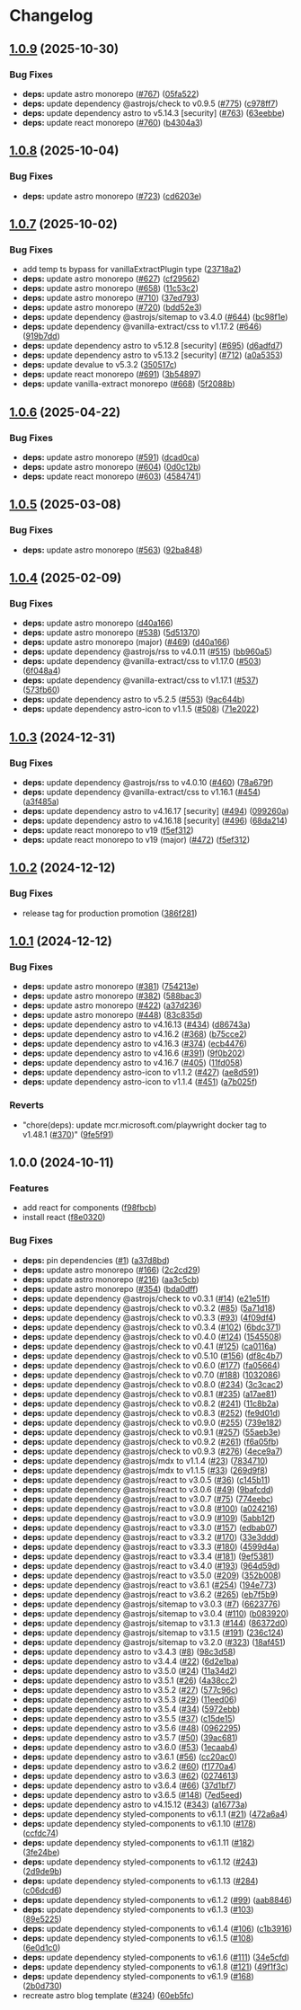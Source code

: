 # Changelog

## [1.0.9](https://github.com/Arskah/homepage/compare/v1.0.8...v1.0.9) (2025-10-30)


### Bug Fixes

* **deps:** update astro monorepo ([#767](https://github.com/Arskah/homepage/issues/767)) ([05fa522](https://github.com/Arskah/homepage/commit/05fa522e4d7c9df204676276577529b71272faf4))
* **deps:** update dependency @astrojs/check to v0.9.5 ([#775](https://github.com/Arskah/homepage/issues/775)) ([c978ff7](https://github.com/Arskah/homepage/commit/c978ff7db101ee87e9de3357982ccb7bcc192dd3))
* **deps:** update dependency astro to v5.14.3 [security] ([#763](https://github.com/Arskah/homepage/issues/763)) ([63eebbe](https://github.com/Arskah/homepage/commit/63eebbe9955d969bb67c5733e689151f43c3237e))
* **deps:** update react monorepo ([#760](https://github.com/Arskah/homepage/issues/760)) ([b4304a3](https://github.com/Arskah/homepage/commit/b4304a3abf2805582514570a7f1993ad87ededdf))

## [1.0.8](https://github.com/Arskah/homepage/compare/v1.0.7...v1.0.8) (2025-10-04)


### Bug Fixes

* **deps:** update astro monorepo ([#723](https://github.com/Arskah/homepage/issues/723)) ([cd6203e](https://github.com/Arskah/homepage/commit/cd6203e5e841d28a065480d11e724e54ef145ef5))

## [1.0.7](https://github.com/Arskah/homepage/compare/v1.0.6...v1.0.7) (2025-10-02)


### Bug Fixes

* add temp ts bypass for vanillaExtractPlugin type ([23718a2](https://github.com/Arskah/homepage/commit/23718a27f8c706e93645417d9af1114ecfdfa0c4))
* **deps:** update astro monorepo ([#627](https://github.com/Arskah/homepage/issues/627)) ([cf29562](https://github.com/Arskah/homepage/commit/cf295626cc3ffe97556c609f2b5cb2751ed9366e))
* **deps:** update astro monorepo ([#658](https://github.com/Arskah/homepage/issues/658)) ([11c53c2](https://github.com/Arskah/homepage/commit/11c53c284a5c96c575df74845bfbce5b7f5b08b3))
* **deps:** update astro monorepo ([#710](https://github.com/Arskah/homepage/issues/710)) ([37ed793](https://github.com/Arskah/homepage/commit/37ed7935b8edeb5eb1eeadb3b71b0c9837a92b54))
* **deps:** update astro monorepo ([#720](https://github.com/Arskah/homepage/issues/720)) ([bdd52e3](https://github.com/Arskah/homepage/commit/bdd52e3e590f9e02c73df3d71a7d3b85d6059666))
* **deps:** update dependency @astrojs/sitemap to v3.4.0 ([#644](https://github.com/Arskah/homepage/issues/644)) ([bc98f1e](https://github.com/Arskah/homepage/commit/bc98f1e49137c2ccac8f21bd41aff90e638e9ce4))
* **deps:** update dependency @vanilla-extract/css to v1.17.2 ([#646](https://github.com/Arskah/homepage/issues/646)) ([919b7dd](https://github.com/Arskah/homepage/commit/919b7ddac0ccf7ca604aa08fc0f54ec50e61ba82))
* **deps:** update dependency astro to v5.12.8 [security] ([#695](https://github.com/Arskah/homepage/issues/695)) ([d6adfd7](https://github.com/Arskah/homepage/commit/d6adfd7f23e815a7b94d995a0afc05147924db61))
* **deps:** update dependency astro to v5.13.2 [security] ([#712](https://github.com/Arskah/homepage/issues/712)) ([a0a5353](https://github.com/Arskah/homepage/commit/a0a53532a9431ef37fe2cdef54a050626f0f81b4))
* **deps:** update devalue to v5.3.2 ([350517c](https://github.com/Arskah/homepage/commit/350517c6554a3a5139b8444b98ce149c0f764104))
* **deps:** update react monorepo ([#691](https://github.com/Arskah/homepage/issues/691)) ([3b54897](https://github.com/Arskah/homepage/commit/3b5489750861e3800d589faadbdf9fee11b4bd2e))
* **deps:** update vanilla-extract monorepo ([#668](https://github.com/Arskah/homepage/issues/668)) ([5f2088b](https://github.com/Arskah/homepage/commit/5f2088bbfcf650d886fb557a46f9615246e12d04))

## [1.0.6](https://github.com/Arskah/homepage/compare/v1.0.5...v1.0.6) (2025-04-22)


### Bug Fixes

* **deps:** update astro monorepo ([#591](https://github.com/Arskah/homepage/issues/591)) ([dcad0ca](https://github.com/Arskah/homepage/commit/dcad0caf8c0c74e09e13a412ef881e675875fdf2))
* **deps:** update astro monorepo ([#604](https://github.com/Arskah/homepage/issues/604)) ([0d0c12b](https://github.com/Arskah/homepage/commit/0d0c12b6e20be8cc4b05e49d4d312a9375634058))
* **deps:** update react monorepo ([#603](https://github.com/Arskah/homepage/issues/603)) ([4584741](https://github.com/Arskah/homepage/commit/45847413fcbc247f87ce2b340d0a89b5e34e4df2))

## [1.0.5](https://github.com/Arskah/homepage/compare/v1.0.4...v1.0.5) (2025-03-08)


### Bug Fixes

* **deps:** update astro monorepo ([#563](https://github.com/Arskah/homepage/issues/563)) ([92ba848](https://github.com/Arskah/homepage/commit/92ba8486b19f32d1210bd80420353d15aafdeb5c))

## [1.0.4](https://github.com/Arskah/homepage/compare/v1.0.3...v1.0.4) (2025-02-09)


### Bug Fixes

* **deps:** update astro monorepo ([d40a166](https://github.com/Arskah/homepage/commit/d40a166d97612434c632674a81b25c1a00f98fff))
* **deps:** update astro monorepo ([#538](https://github.com/Arskah/homepage/issues/538)) ([5d51370](https://github.com/Arskah/homepage/commit/5d513701bed24b6d61e9b7f3109dc6ff29ea9a1c))
* **deps:** update astro monorepo (major) ([#469](https://github.com/Arskah/homepage/issues/469)) ([d40a166](https://github.com/Arskah/homepage/commit/d40a166d97612434c632674a81b25c1a00f98fff))
* **deps:** update dependency @astrojs/rss to v4.0.11 ([#515](https://github.com/Arskah/homepage/issues/515)) ([bb960a5](https://github.com/Arskah/homepage/commit/bb960a554ddc1c415fc4a15196a0a3b30607b6e1))
* **deps:** update dependency @vanilla-extract/css to v1.17.0 ([#503](https://github.com/Arskah/homepage/issues/503)) ([6f048a4](https://github.com/Arskah/homepage/commit/6f048a4af425186ca1b43a781959eee1b58f271c))
* **deps:** update dependency @vanilla-extract/css to v1.17.1 ([#537](https://github.com/Arskah/homepage/issues/537)) ([573fb60](https://github.com/Arskah/homepage/commit/573fb600d1f160bc4f9664befc9af3365120dc97))
* **deps:** update dependency astro to v5.2.5 ([#553](https://github.com/Arskah/homepage/issues/553)) ([9ac644b](https://github.com/Arskah/homepage/commit/9ac644b65e4911dd9e38d5b1ac85b000c61ffaef))
* **deps:** update dependency astro-icon to v1.1.5 ([#508](https://github.com/Arskah/homepage/issues/508)) ([71e2022](https://github.com/Arskah/homepage/commit/71e2022d61d55feef34a4e5b22ff84f42624d795))

## [1.0.3](https://github.com/Arskah/homepage/compare/v1.0.2...v1.0.3) (2024-12-31)


### Bug Fixes

* **deps:** update dependency @astrojs/rss to v4.0.10 ([#460](https://github.com/Arskah/homepage/issues/460)) ([78a679f](https://github.com/Arskah/homepage/commit/78a679fcabd361219c35df2066540bf42b8d5e1d))
* **deps:** update dependency @vanilla-extract/css to v1.16.1 ([#454](https://github.com/Arskah/homepage/issues/454)) ([a3f485a](https://github.com/Arskah/homepage/commit/a3f485a4767fe88e0702a426434209c85f35e2b7))
* **deps:** update dependency astro to v4.16.17 [security] ([#494](https://github.com/Arskah/homepage/issues/494)) ([099260a](https://github.com/Arskah/homepage/commit/099260a7f6baa392e049d97c60a691a009f21c55))
* **deps:** update dependency astro to v4.16.18 [security] ([#496](https://github.com/Arskah/homepage/issues/496)) ([68da214](https://github.com/Arskah/homepage/commit/68da214dfe32bf26e76880fa8c96d28d1415efee))
* **deps:** update react monorepo to v19 ([f5ef312](https://github.com/Arskah/homepage/commit/f5ef31230013297b88ee93c757cfb05870b8b45e))
* **deps:** update react monorepo to v19 (major) ([#472](https://github.com/Arskah/homepage/issues/472)) ([f5ef312](https://github.com/Arskah/homepage/commit/f5ef31230013297b88ee93c757cfb05870b8b45e))

## [1.0.2](https://github.com/Arskah/homepage/compare/v1.0.1...v1.0.2) (2024-12-12)


### Bug Fixes

* release tag for production promotion ([386f281](https://github.com/Arskah/homepage/commit/386f281e8353bb332812bcf2b2aeb400f873708d))

## [1.0.1](https://github.com/Arskah/homepage/compare/v1.0.0...v1.0.1) (2024-12-12)


### Bug Fixes

* **deps:** update astro monorepo ([#381](https://github.com/Arskah/homepage/issues/381)) ([754213e](https://github.com/Arskah/homepage/commit/754213e9bc76cbc7f7408e4306c0da522cbc34e8))
* **deps:** update astro monorepo ([#382](https://github.com/Arskah/homepage/issues/382)) ([588bac3](https://github.com/Arskah/homepage/commit/588bac31329e4758257f8eafe30b6c4a0cf3b3c5))
* **deps:** update astro monorepo ([#422](https://github.com/Arskah/homepage/issues/422)) ([a37d236](https://github.com/Arskah/homepage/commit/a37d236d6ec086a45490134e18505d7241d2d5e7))
* **deps:** update astro monorepo ([#448](https://github.com/Arskah/homepage/issues/448)) ([83c835d](https://github.com/Arskah/homepage/commit/83c835d0b71eea3e4b4199babf7044ea062c5759))
* **deps:** update dependency astro to v4.16.13 ([#434](https://github.com/Arskah/homepage/issues/434)) ([d86743a](https://github.com/Arskah/homepage/commit/d86743a1e1d1402f07eeb3dede7912df63c559e3))
* **deps:** update dependency astro to v4.16.2 ([#368](https://github.com/Arskah/homepage/issues/368)) ([b75cce2](https://github.com/Arskah/homepage/commit/b75cce2f41b46d058724250318e9c1e23c4b6611))
* **deps:** update dependency astro to v4.16.3 ([#374](https://github.com/Arskah/homepage/issues/374)) ([ecb4476](https://github.com/Arskah/homepage/commit/ecb44767d33b83719b39003db316ba915149b8aa))
* **deps:** update dependency astro to v4.16.6 ([#391](https://github.com/Arskah/homepage/issues/391)) ([9f0b202](https://github.com/Arskah/homepage/commit/9f0b202b513392b664d40a44a1b988ba7d2ada03))
* **deps:** update dependency astro to v4.16.7 ([#405](https://github.com/Arskah/homepage/issues/405)) ([11fd058](https://github.com/Arskah/homepage/commit/11fd0580722059ef12d6aebc15e0d77ed36a4db8))
* **deps:** update dependency astro-icon to v1.1.2 ([#427](https://github.com/Arskah/homepage/issues/427)) ([ae8d591](https://github.com/Arskah/homepage/commit/ae8d59152ce4d8cec144a883906bfb440f18eab0))
* **deps:** update dependency astro-icon to v1.1.4 ([#451](https://github.com/Arskah/homepage/issues/451)) ([a7b025f](https://github.com/Arskah/homepage/commit/a7b025f0b1a3d8402cd798a97c2eda18b50ad72b))


### Reverts

* "chore(deps): update mcr.microsoft.com/playwright docker tag to v1.48.1 ([#370](https://github.com/Arskah/homepage/issues/370))" ([9fe5f91](https://github.com/Arskah/homepage/commit/9fe5f919bf0c7bbc00a687f68db082e90f88fe9f))

## 1.0.0 (2024-10-11)


### Features

* add react for components ([f98fbcb](https://github.com/Arskah/homepage/commit/f98fbcb868d8b4ae6151814f53761f6e0a862e6e))
* install react ([f8e0320](https://github.com/Arskah/homepage/commit/f8e03201c875f4630fd09cc3ec5edfc98a7c6cfb))


### Bug Fixes

* **deps:** pin dependencies ([#1](https://github.com/Arskah/homepage/issues/1)) ([a37d8bd](https://github.com/Arskah/homepage/commit/a37d8bdca0bb2563a1d988f4e3f950d887187dcf))
* **deps:** update astro monorepo ([#166](https://github.com/Arskah/homepage/issues/166)) ([2c2cd29](https://github.com/Arskah/homepage/commit/2c2cd29ea7ee7a480c6af106757bd1b257deb6ef))
* **deps:** update astro monorepo ([#216](https://github.com/Arskah/homepage/issues/216)) ([aa3c5cb](https://github.com/Arskah/homepage/commit/aa3c5cb6f09a6969c4e778f5d3f0a41d7407a198))
* **deps:** update astro monorepo ([#354](https://github.com/Arskah/homepage/issues/354)) ([bda0dff](https://github.com/Arskah/homepage/commit/bda0dff3ffbff51e21e8e73d53b3a24c73a7fdbc))
* **deps:** update dependency @astrojs/check to v0.3.1 ([#14](https://github.com/Arskah/homepage/issues/14)) ([e21e51f](https://github.com/Arskah/homepage/commit/e21e51fb4ea7e0a8ad042d5004901ae2ed83d3f5))
* **deps:** update dependency @astrojs/check to v0.3.2 ([#85](https://github.com/Arskah/homepage/issues/85)) ([5a71d18](https://github.com/Arskah/homepage/commit/5a71d18449bb64c717f799f923db71fd89e443a9))
* **deps:** update dependency @astrojs/check to v0.3.3 ([#93](https://github.com/Arskah/homepage/issues/93)) ([4f09df4](https://github.com/Arskah/homepage/commit/4f09df41e87a76f5b26e2a5217c79612d5cb21ae))
* **deps:** update dependency @astrojs/check to v0.3.4 ([#102](https://github.com/Arskah/homepage/issues/102)) ([6bdc371](https://github.com/Arskah/homepage/commit/6bdc37104ede121b799d009dcde6a0e937dfa31b))
* **deps:** update dependency @astrojs/check to v0.4.0 ([#124](https://github.com/Arskah/homepage/issues/124)) ([1545508](https://github.com/Arskah/homepage/commit/15455085b1edb77c4a212c4e0d33bc78a4c6feb6))
* **deps:** update dependency @astrojs/check to v0.4.1 ([#125](https://github.com/Arskah/homepage/issues/125)) ([ca0116a](https://github.com/Arskah/homepage/commit/ca0116ac1d07ee59135e8a6bf515524ad90398f6))
* **deps:** update dependency @astrojs/check to v0.5.10 ([#156](https://github.com/Arskah/homepage/issues/156)) ([df8c4b7](https://github.com/Arskah/homepage/commit/df8c4b77382d4e6b0c7efffe9047748279746457))
* **deps:** update dependency @astrojs/check to v0.6.0 ([#177](https://github.com/Arskah/homepage/issues/177)) ([fa05664](https://github.com/Arskah/homepage/commit/fa056646265e2735b0f1ef8a6f775c745f15ceab))
* **deps:** update dependency @astrojs/check to v0.7.0 ([#188](https://github.com/Arskah/homepage/issues/188)) ([1032086](https://github.com/Arskah/homepage/commit/1032086185fdc14fd301e23d816b8ee4278e22b9))
* **deps:** update dependency @astrojs/check to v0.8.0 ([#234](https://github.com/Arskah/homepage/issues/234)) ([3c3cac2](https://github.com/Arskah/homepage/commit/3c3cac29a4879f8634ef67cf01e06f343d82609f))
* **deps:** update dependency @astrojs/check to v0.8.1 ([#235](https://github.com/Arskah/homepage/issues/235)) ([a17ae81](https://github.com/Arskah/homepage/commit/a17ae81545d622465caa6861c313b33279a0aff6))
* **deps:** update dependency @astrojs/check to v0.8.2 ([#241](https://github.com/Arskah/homepage/issues/241)) ([11c8b2a](https://github.com/Arskah/homepage/commit/11c8b2a5454a0406b374dccb87fabe8a9ab9abda))
* **deps:** update dependency @astrojs/check to v0.8.3 ([#252](https://github.com/Arskah/homepage/issues/252)) ([fe9d01d](https://github.com/Arskah/homepage/commit/fe9d01d4f53545743218a8d5a62c3bcc9f8e5440))
* **deps:** update dependency @astrojs/check to v0.9.0 ([#255](https://github.com/Arskah/homepage/issues/255)) ([739e182](https://github.com/Arskah/homepage/commit/739e182e47ca1733900ace61efec5644b9eabee3))
* **deps:** update dependency @astrojs/check to v0.9.1 ([#257](https://github.com/Arskah/homepage/issues/257)) ([55aeb3e](https://github.com/Arskah/homepage/commit/55aeb3e8007a98e1b93453cdadce5ec1d5389430))
* **deps:** update dependency @astrojs/check to v0.9.2 ([#261](https://github.com/Arskah/homepage/issues/261)) ([f6a05fb](https://github.com/Arskah/homepage/commit/f6a05fb4650a30d79770ea8ebdbbef79f0756122))
* **deps:** update dependency @astrojs/check to v0.9.3 ([#276](https://github.com/Arskah/homepage/issues/276)) ([4ece9a7](https://github.com/Arskah/homepage/commit/4ece9a719b785e4d0c2db960867e3715be69153b))
* **deps:** update dependency @astrojs/mdx to v1.1.4 ([#23](https://github.com/Arskah/homepage/issues/23)) ([7834710](https://github.com/Arskah/homepage/commit/7834710ca20adde0ebc68c6fd88a91a5ecee0dc9))
* **deps:** update dependency @astrojs/mdx to v1.1.5 ([#33](https://github.com/Arskah/homepage/issues/33)) ([269d9f8](https://github.com/Arskah/homepage/commit/269d9f85f6cd5ba644a9d3a97d9216ee2a88b12f))
* **deps:** update dependency @astrojs/react to v3.0.5 ([#36](https://github.com/Arskah/homepage/issues/36)) ([c145b11](https://github.com/Arskah/homepage/commit/c145b11833c65e2af07d7b1a00ee0503c95affb8))
* **deps:** update dependency @astrojs/react to v3.0.6 ([#49](https://github.com/Arskah/homepage/issues/49)) ([9bafcdd](https://github.com/Arskah/homepage/commit/9bafcddfb0386ec1cb6fbd901f8efc355fd3a7b9))
* **deps:** update dependency @astrojs/react to v3.0.7 ([#75](https://github.com/Arskah/homepage/issues/75)) ([774eebc](https://github.com/Arskah/homepage/commit/774eebcdd7f0b7706ce8c673263cdd69479687b3))
* **deps:** update dependency @astrojs/react to v3.0.8 ([#100](https://github.com/Arskah/homepage/issues/100)) ([a024216](https://github.com/Arskah/homepage/commit/a024216cc82c51aec2ca9d9df2ecf0b3a4e9ddee))
* **deps:** update dependency @astrojs/react to v3.0.9 ([#109](https://github.com/Arskah/homepage/issues/109)) ([5abb12f](https://github.com/Arskah/homepage/commit/5abb12f8547ee8e258d78bf0ddf2de3980131bb4))
* **deps:** update dependency @astrojs/react to v3.3.0 ([#157](https://github.com/Arskah/homepage/issues/157)) ([edbab07](https://github.com/Arskah/homepage/commit/edbab07ff4039c1a1247430c72fa1d2070fc9a97))
* **deps:** update dependency @astrojs/react to v3.3.2 ([#170](https://github.com/Arskah/homepage/issues/170)) ([33e3ddd](https://github.com/Arskah/homepage/commit/33e3ddddd70736b4501c1c94a57df978c61222f6))
* **deps:** update dependency @astrojs/react to v3.3.3 ([#180](https://github.com/Arskah/homepage/issues/180)) ([4599d4a](https://github.com/Arskah/homepage/commit/4599d4a2771e21d9fe1c1887744cb5a0dc9b8b85))
* **deps:** update dependency @astrojs/react to v3.3.4 ([#181](https://github.com/Arskah/homepage/issues/181)) ([9ef5381](https://github.com/Arskah/homepage/commit/9ef5381eb9ffdeceb353b9e601af7261dc9b965b))
* **deps:** update dependency @astrojs/react to v3.4.0 ([#193](https://github.com/Arskah/homepage/issues/193)) ([964d59d](https://github.com/Arskah/homepage/commit/964d59d050b35162995a49974c2dcb833439b82d))
* **deps:** update dependency @astrojs/react to v3.5.0 ([#209](https://github.com/Arskah/homepage/issues/209)) ([352b008](https://github.com/Arskah/homepage/commit/352b00871c3b5da41cc85050a264ec325f260e2c))
* **deps:** update dependency @astrojs/react to v3.6.1 ([#254](https://github.com/Arskah/homepage/issues/254)) ([194e773](https://github.com/Arskah/homepage/commit/194e773c78f4177eba515f93d20ab507a39bc224))
* **deps:** update dependency @astrojs/react to v3.6.2 ([#265](https://github.com/Arskah/homepage/issues/265)) ([eb7f5b9](https://github.com/Arskah/homepage/commit/eb7f5b94207a2d57c300cea38ae1b06e1867ef41))
* **deps:** update dependency @astrojs/sitemap to v3.0.3 ([#7](https://github.com/Arskah/homepage/issues/7)) ([6623776](https://github.com/Arskah/homepage/commit/6623776d036bfdd295feb0ec1afb4c2a8e92d611))
* **deps:** update dependency @astrojs/sitemap to v3.0.4 ([#110](https://github.com/Arskah/homepage/issues/110)) ([b083920](https://github.com/Arskah/homepage/commit/b083920990cf906db06bc5d8a48e47ce29b0d464))
* **deps:** update dependency @astrojs/sitemap to v3.1.3 ([#144](https://github.com/Arskah/homepage/issues/144)) ([86372d0](https://github.com/Arskah/homepage/commit/86372d0d44894604eb03d08260d6beff9bf855a2))
* **deps:** update dependency @astrojs/sitemap to v3.1.5 ([#191](https://github.com/Arskah/homepage/issues/191)) ([236c124](https://github.com/Arskah/homepage/commit/236c12423cf861cda81453598a1f9a7157cebb1f))
* **deps:** update dependency @astrojs/sitemap to v3.2.0 ([#323](https://github.com/Arskah/homepage/issues/323)) ([18af451](https://github.com/Arskah/homepage/commit/18af4517687042fc30cc989b1bca6e0a9dcb7075))
* **deps:** update dependency astro to v3.4.3 ([#8](https://github.com/Arskah/homepage/issues/8)) ([98c3d58](https://github.com/Arskah/homepage/commit/98c3d588f6b263521b8499fb7d30f8fd85d3f1c5))
* **deps:** update dependency astro to v3.4.4 ([#22](https://github.com/Arskah/homepage/issues/22)) ([6d2e1ba](https://github.com/Arskah/homepage/commit/6d2e1ba96140f4b722fe2279fc3cdfeb67b164d4))
* **deps:** update dependency astro to v3.5.0 ([#24](https://github.com/Arskah/homepage/issues/24)) ([11a34d2](https://github.com/Arskah/homepage/commit/11a34d248fd996e24423dd5c9d23345a28fc69c8))
* **deps:** update dependency astro to v3.5.1 ([#26](https://github.com/Arskah/homepage/issues/26)) ([4a38cc2](https://github.com/Arskah/homepage/commit/4a38cc2eac47d224499a1a85ab43f126219a5ecb))
* **deps:** update dependency astro to v3.5.2 ([#27](https://github.com/Arskah/homepage/issues/27)) ([577c96c](https://github.com/Arskah/homepage/commit/577c96c6893f8fb2ce8b86c24af3834e86af6815))
* **deps:** update dependency astro to v3.5.3 ([#29](https://github.com/Arskah/homepage/issues/29)) ([11eed06](https://github.com/Arskah/homepage/commit/11eed06d67e23c94593b07d3c396ca5d51d813eb))
* **deps:** update dependency astro to v3.5.4 ([#34](https://github.com/Arskah/homepage/issues/34)) ([5972ebb](https://github.com/Arskah/homepage/commit/5972ebb9c5c10ca166ea8a4c81a422448b8b629c))
* **deps:** update dependency astro to v3.5.5 ([#37](https://github.com/Arskah/homepage/issues/37)) ([c15de15](https://github.com/Arskah/homepage/commit/c15de15d82b41556b1ea1b3894bd04d2a934a8f2))
* **deps:** update dependency astro to v3.5.6 ([#48](https://github.com/Arskah/homepage/issues/48)) ([0962295](https://github.com/Arskah/homepage/commit/0962295e6d115d29414c72987adbdb0e35408e42))
* **deps:** update dependency astro to v3.5.7 ([#50](https://github.com/Arskah/homepage/issues/50)) ([39ac681](https://github.com/Arskah/homepage/commit/39ac681c4805cca102602b7005c0ec70b6ab6124))
* **deps:** update dependency astro to v3.6.0 ([#53](https://github.com/Arskah/homepage/issues/53)) ([1ecaab4](https://github.com/Arskah/homepage/commit/1ecaab47621865d5382538196507ca349482ed9f))
* **deps:** update dependency astro to v3.6.1 ([#56](https://github.com/Arskah/homepage/issues/56)) ([cc20ac0](https://github.com/Arskah/homepage/commit/cc20ac01d3c502e675c6659a111607783cb8ac24))
* **deps:** update dependency astro to v3.6.2 ([#60](https://github.com/Arskah/homepage/issues/60)) ([f1770a4](https://github.com/Arskah/homepage/commit/f1770a476681b74352e273c5deaf5f22f5afce6d))
* **deps:** update dependency astro to v3.6.3 ([#62](https://github.com/Arskah/homepage/issues/62)) ([0274613](https://github.com/Arskah/homepage/commit/02746132261ae6f8d9a5390602d54027169121e0))
* **deps:** update dependency astro to v3.6.4 ([#66](https://github.com/Arskah/homepage/issues/66)) ([37d1bf7](https://github.com/Arskah/homepage/commit/37d1bf701e94ee481873b8cb8490800285afcfae))
* **deps:** update dependency astro to v3.6.5 ([#148](https://github.com/Arskah/homepage/issues/148)) ([7ed5eed](https://github.com/Arskah/homepage/commit/7ed5eedc43ab361e6dafd3ab858f2e1f2c1a9f63))
* **deps:** update dependency astro to v4.15.12 ([#343](https://github.com/Arskah/homepage/issues/343)) ([a16773a](https://github.com/Arskah/homepage/commit/a16773af96f8f47b63ae3e9d39e36123d8ffa2da))
* **deps:** update dependency styled-components to v6.1.1 ([#21](https://github.com/Arskah/homepage/issues/21)) ([472a6a4](https://github.com/Arskah/homepage/commit/472a6a49ce0717439745fd7c877c5627627111c4))
* **deps:** update dependency styled-components to v6.1.10 ([#178](https://github.com/Arskah/homepage/issues/178)) ([ccfdc74](https://github.com/Arskah/homepage/commit/ccfdc74ad7c4aabb591a88a1ba8d00612f4c0aed))
* **deps:** update dependency styled-components to v6.1.11 ([#182](https://github.com/Arskah/homepage/issues/182)) ([3fe24be](https://github.com/Arskah/homepage/commit/3fe24bebbdef776d1b598a169f4f4bfb302022f7))
* **deps:** update dependency styled-components to v6.1.12 ([#243](https://github.com/Arskah/homepage/issues/243)) ([2d9de9b](https://github.com/Arskah/homepage/commit/2d9de9bd741de470aa76814e800597617f6200c3))
* **deps:** update dependency styled-components to v6.1.13 ([#284](https://github.com/Arskah/homepage/issues/284)) ([c06dcd6](https://github.com/Arskah/homepage/commit/c06dcd614df5098f3144f97b6beb7ca7e7b0b8f2))
* **deps:** update dependency styled-components to v6.1.2 ([#99](https://github.com/Arskah/homepage/issues/99)) ([aab8846](https://github.com/Arskah/homepage/commit/aab8846d4585a76198215c0003228e3eb3671d11))
* **deps:** update dependency styled-components to v6.1.3 ([#103](https://github.com/Arskah/homepage/issues/103)) ([89e5225](https://github.com/Arskah/homepage/commit/89e52253263e06310e531b95c103e5729ce55c32))
* **deps:** update dependency styled-components to v6.1.4 ([#106](https://github.com/Arskah/homepage/issues/106)) ([c1b3916](https://github.com/Arskah/homepage/commit/c1b391646c3ddb4bbd67c3f296f26d5ab98677db))
* **deps:** update dependency styled-components to v6.1.5 ([#108](https://github.com/Arskah/homepage/issues/108)) ([6e0d1c0](https://github.com/Arskah/homepage/commit/6e0d1c0322c25cc60c0e9e8eaad1547932a83758))
* **deps:** update dependency styled-components to v6.1.6 ([#111](https://github.com/Arskah/homepage/issues/111)) ([34e5cfd](https://github.com/Arskah/homepage/commit/34e5cfd4bed0d68643b2c064c105a6c6eafa00a8))
* **deps:** update dependency styled-components to v6.1.8 ([#121](https://github.com/Arskah/homepage/issues/121)) ([49f1f3c](https://github.com/Arskah/homepage/commit/49f1f3cb2b74969a88a17e4e8ab99668a59bf41e))
* **deps:** update dependency styled-components to v6.1.9 ([#168](https://github.com/Arskah/homepage/issues/168)) ([2b0d730](https://github.com/Arskah/homepage/commit/2b0d73043fade37bcf34b1e4bd89c2cd34b278cb))
* recreate astro blog template ([#324](https://github.com/Arskah/homepage/issues/324)) ([60eb5fc](https://github.com/Arskah/homepage/commit/60eb5fc58f71ed6fbd7ab658028b9860aff9d989))
